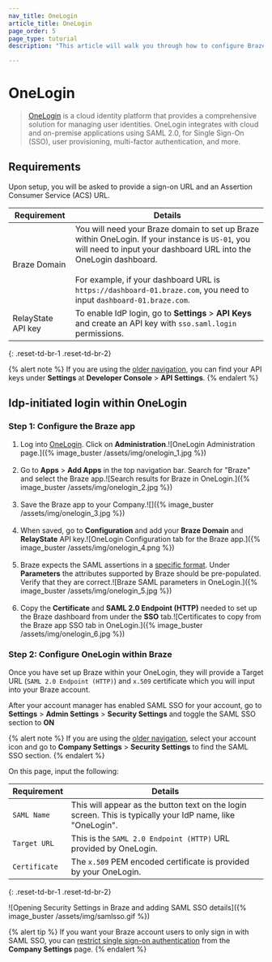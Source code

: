 ```yaml
---
nav_title: OneLogin
article_title: OneLogin
page_order: 5
page_type: tutorial
description: "This article will walk you through how to configure Braze to use OneLogin for single sign-on."

---
```


# OneLogin

> [OneLogin](https://www.onelogin.com/) is a cloud identity platform that provides a comprehensive solution for managing user identities. OneLogin integrates with cloud and on-premise applications using SAML 2.0, for Single Sign-On (SSO), user provisioning, multi-factor authentication, and more.

## Requirements

Upon setup, you will be asked to provide a sign-on URL and an Assertion Consumer Service (ACS) URL.  

| Requirement | Details |
|---|---|
| Braze Domain | You will need your Braze domain to set up Braze within OneLogin. If your instance is `US-01`, you will need to input your dashboard URL into the OneLogin dashboard. <br><br> For example, if your dashboard URL is `https://dashboard-01.braze.com`, you need to input `dashboard-01.braze.com`.  |
| RelayState API key | To enable IdP login, go to **Settings** > **API Keys** and create an API key with `sso.saml.login` permissions. |
{: .reset-td-br-1 .reset-td-br-2}

{% alert note %}
If you are using the [older navigation]({{site.baseurl}}/navigation), you can find your API keys under **Settings** at **Developer Console** > **API Settings**.
{% endalert %}

## Idp-initiated login within OneLogin

### Step 1: Configure the Braze app

1. Log into [OneLogin](https://app.onelogin.com/login). Click on **Administration**.![OneLogin Administration page.]({% image_buster /assets/img/onelogin_1.jpg %})<br><br>
2. Go to **Apps** > **Add Apps** in the top navigation bar. Search for "Braze" and select the Braze app.![Search results for Braze in OneLogin.]({% image_buster /assets/img/onelogin_2.jpg %})<br><br>
3. Save the Braze app to your Company.![]({% image_buster /assets/img/onelogin_3.jpg %})<br><br>
4. When saved, go to **Configuration** and add your **Braze Domain** and **RelayState** API key.![OneLogin Configuration tab for the Braze app.]({% image_buster /assets/img/onelogin_4.png %})<br><br>
5. Braze expects the SAML assertions in a [specific format][1]. Under **Parameters** the attributes supported by Braze should be pre-populated. Verify that they are correct.![Braze SAML parameters in OneLogin.]({% image_buster /assets/img/onelogin_5.jpg %})<br><br>
6. Copy the **Certificate** and **SAML 2.0 Endpoint (HTTP)** needed to set up the Braze dashboard from under the **SSO** tab.![Certificates to copy from the Braze app SSO tab in OneLogin.]({% image_buster /assets/img/onelogin_6.jpg %})

### Step 2: Configure OneLogin within Braze

Once you have set up Braze within your OneLogin, they will provide a Target URL (`SAML 2.0 Endpoint (HTTP)`) and `x.509` certificate which you will input into your Braze account.

After your account manager has enabled SAML SSO for your account, go to **Settings** > **Admin Settings** > **Security Settings** and toggle the SAML SSO section to **ON**

{% alert note %}
If you are using the [older navigation]({{site.baseurl}}/navigation), select your account icon and go to **Company Settings** > **Security Settings** to find the SAML SSO section.
{% endalert %}

On this page, input the following:

| Requirement | Details |
|---|---|
| `SAML Name` | This will appear as the button text on the login screen. This is typically your IdP name, like "OneLogin". |
| `Target URL` | This is the `SAML 2.0 Endpoint (HTTP)` URL provided by OneLogin.|
| `Certificate` | The `x.509` PEM encoded certificate is provided by your OneLogin. |
{: .reset-td-br-1 .reset-td-br-2}

![Opening Security Settings in Braze and adding SAML SSO details]({% image_buster /assets/img/samlsso.gif %})

{% alert tip %}
If you want your Braze account users to only sign in with SAML SSO, you can [restrict single sign-on authentication]({{site.baseurl}}/user_guide/administrative/access_braze/single_sign_on/set_up/#restriction) from the **Company Settings** page.
{% endalert %}

[1]: {{site.baseurl}}/user_guide/administrative/access_braze/single_sign_on/set_up/#configure-your-identity-provider
